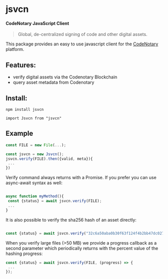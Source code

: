 # jsvcn

#### CodeNotary JavaScript Client 

> Global, de-centralized signing of code and other digital assets.

This package provides an easy to use javascript client for the [CodeNotary](https://www.codenotary.io)
platform. 

## Features: 

- verify digital assets via the Codenotary Blockchain
- query asset metadata from Codenotary  


## Install: 

``` 
npm install jsvcn

import Jsvcn from "jsvcn"

```


## Example

```javascript
const FILE = new File(...);

const jsvcn = new Jsvcn();
jsvcn.verify(FILE).then({valid, meta}){
 ...
})

```

Verify command always returns with a Promise. If you prefer you can use async-await syntax as well: 

``` javascript

async function myMethod(){
 const {status} = await jsvcn.verify(FILE);
 ...
}

```

It is also possible to verify the sha256 hash of an asset directly: 

``` javascript

const {status} = await jsvcn.verify("32c6a50aba0b30f63f124f4b2bb47dc027b9e48f838f71d1debe69d8680ecf70");

``` 

When you verify large files (>50 MB) we provide a progress callback as a second parameter which periodically returns with the percent value of the hashing progress: 

``` javascript
const {status} = await jsvcn.verify(FILE, (progress) => {
 ...
});

``` 